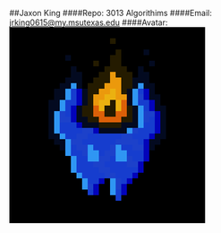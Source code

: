 ##Jaxon King
####Repo: 3013 Algorithims
####Email: jrking0615@my.msutexas.edu
####Avatar: ![Screenshot](/pictures/124739591.png)
